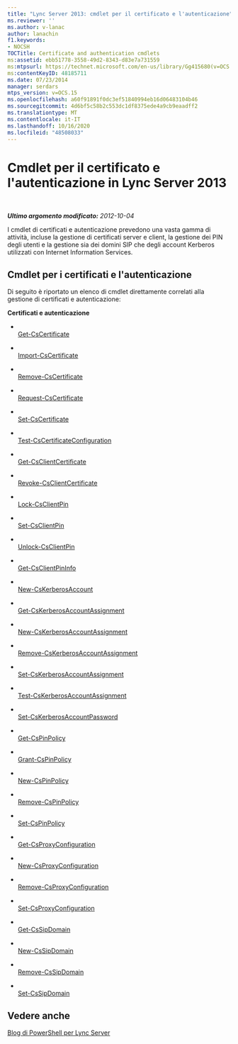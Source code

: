 ```yaml
---
title: "Lync Server 2013: cmdlet per il certificato e l'autenticazione"
ms.reviewer: ''
ms.author: v-lanac
author: lanachin
f1.keywords:
- NOCSH
TOCTitle: Certificate and authentication cmdlets
ms:assetid: ebb51778-3558-49d2-8343-d83e7a731559
ms:mtpsurl: https://technet.microsoft.com/en-us/library/Gg415680(v=OCS.15)
ms:contentKeyID: 48185711
ms.date: 07/23/2014
manager: serdars
mtps_version: v=OCS.15
ms.openlocfilehash: a60f91891f0dc3ef51840994eb16d06483104b46
ms.sourcegitcommit: 4d6bf5c58b2c553dc1df8375ede4a9cb9eaadff2
ms.translationtype: MT
ms.contentlocale: it-IT
ms.lasthandoff: 10/16/2020
ms.locfileid: "48508033"
---
```

# <a name="certificate-and-authentication-cmdlets-in-lync-server-2013"></a>Cmdlet per il certificato e l'autenticazione in Lync Server 2013

<div data-xmlns="http://www.w3.org/1999/xhtml">

<div class="topic" data-xmlns="http://www.w3.org/1999/xhtml" data-msxsl="urn:schemas-microsoft-com:xslt" data-cs="https://msdn.microsoft.com/">

<div data-asp="https://msdn2.microsoft.com/asp">



</div>

<div id="mainSection">

<div id="mainBody">

<span> </span>

_**Ultimo argomento modificato:** 2012-10-04_

I cmdlet di certificati e autenticazione prevedono una vasta gamma di attività, incluse la gestione di certificati server e client, la gestione dei PIN degli utenti e la gestione sia dei domini SIP che degli account Kerberos utilizzati con Internet Information Services.

<div>

## <a name="certificate-and-authentication-cmdlets"></a>Cmdlet per i certificati e l'autenticazione

Di seguito è riportato un elenco di cmdlet direttamente correlati alla gestione di certificati e autenticazione:

**Certificati e autenticazione**

  - <span></span>  
    [Get-CsCertificate](https://technet.microsoft.com/library/Gg398227(v=OCS.15))

  - <span></span>  
    [Import-CsCertificate](https://technet.microsoft.com/library/Gg398688(v=OCS.15))

  - <span></span>  
    [Remove-CsCertificate](https://technet.microsoft.com/library/Gg412895(v=OCS.15))

  - <span></span>  
    [Request-CsCertificate](https://technet.microsoft.com/library/Gg425723(v=OCS.15))

  - <span></span>  
    [Set-CsCertificate](https://technet.microsoft.com/library/Gg398518(v=OCS.15))

<!-- end list -->

  - <span></span>  
    [Test-CsCertificateConfiguration](https://technet.microsoft.com/library/Gg398647(v=OCS.15))

<!-- end list -->

  - <span></span>  
    [Get-CsClientCertificate](https://technet.microsoft.com/library/Gg398143(v=OCS.15))

  - <span></span>  
    [Revoke-CsClientCertificate](https://technet.microsoft.com/library/Gg425748(v=OCS.15))

<!-- end list -->

  - <span></span>  
    [Lock-CsClientPin](https://technet.microsoft.com/library/Gg398650(v=OCS.15))

  - <span></span>  
    [Set-CsClientPin](https://technet.microsoft.com/library/Gg398929(v=OCS.15))

  - <span></span>  
    [Unlock-CsClientPin](unhttps://technet.microsoft.com/library/Gg398650(v=OCS.15))

<!-- end list -->

  - <span></span>  
    [Get-CsClientPinInfo](https://technet.microsoft.com/library/Gg425947(v=OCS.15))

<!-- end list -->

  - <span></span>  
    [New-CsKerberosAccount](https://technet.microsoft.com/library/Gg398485(v=OCS.15))

<!-- end list -->

  - <span></span>  
    [Get-CsKerberosAccountAssignment](https://technet.microsoft.com/library/Gg398526(v=OCS.15))

  - <span></span>  
    [New-CsKerberosAccountAssignment](https://technet.microsoft.com/library/Gg398074(v=OCS.15))

  - <span></span>  
    [Remove-CsKerberosAccountAssignment](https://technet.microsoft.com/library/Gg413052(v=OCS.15))

  - <span></span>  
    [Set-CsKerberosAccountAssignment](https://technet.microsoft.com/library/Gg398232(v=OCS.15))

  - <span></span>  
    [Test-CsKerberosAccountAssignment](https://technet.microsoft.com/library/Gg425938(v=OCS.15))

<!-- end list -->

  - <span></span>  
    [Set-CsKerberosAccountPassword](https://technet.microsoft.com/library/Gg398659(v=OCS.15))

<!-- end list -->

  - <span></span>  
    [Get-CsPinPolicy](https://technet.microsoft.com/library/Gg398262(v=OCS.15))

  - <span></span>  
    [Grant-CsPinPolicy](https://technet.microsoft.com/library/Gg398871(v=OCS.15))

  - <span></span>  
    [New-CsPinPolicy](https://technet.microsoft.com/library/Gg398935(v=OCS.15))

  - <span></span>  
    [Remove-CsPinPolicy](https://technet.microsoft.com/library/Gg398431(v=OCS.15))

  - <span></span>  
    [Set-CsPinPolicy](https://technet.microsoft.com/library/Gg412997(v=OCS.15))

<!-- end list -->

  - <span></span>  
    [Get-CsProxyConfiguration](https://technet.microsoft.com/library/Gg399011(v=OCS.15))

  - <span></span>  
    [New-CsProxyConfiguration](https://technet.microsoft.com/library/Gg398335(v=OCS.15))

  - <span></span>  
    [Remove-CsProxyConfiguration](https://technet.microsoft.com/library/Gg398553(v=OCS.15))

  - <span></span>  
    [Set-CsProxyConfiguration](https://technet.microsoft.com/library/Gg425796(v=OCS.15))

<!-- end list -->

  - <span></span>  
    [Get-CsSipDomain](https://technet.microsoft.com/library/Gg398701(v=OCS.15))

  - <span></span>  
    [New-CsSipDomain](https://technet.microsoft.com/library/Gg425857(v=OCS.15))

  - <span></span>  
    [Remove-CsSipDomain](https://technet.microsoft.com/library/Gg398865(v=OCS.15))

  - <span></span>  
    [Set-CsSipDomain](https://technet.microsoft.com/library/Gg412949(v=OCS.15))

</div>

<div>

## <a name="see-also"></a>Vedere anche


[Blog di PowerShell per Lync Server](https://go.microsoft.com/fwlink/p/?linkid=203150)  
  

</div>

</div>

<span> </span>

</div>

</div>

</div>

